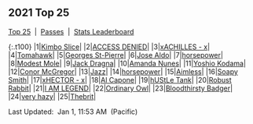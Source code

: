 
## 2021 Top 25

<p><a href="https://tankpit-analytics.github.io/t25-2021">Top 25</a>&nbsp;&nbsp;|&nbsp;&nbsp;<a href="https://tankpit-analytics.github.io/t25-2021-passes">Passes</a>&nbsp;&nbsp;|&nbsp;&nbsp;<a href="https://tankpit-analytics.github.io/stats-2021">Stats Leaderboard</a></p>

{:.t100}
|1|<a target="_blank" href="https://tankpit.com/tank_profile/?tank_id=79088"><span class="orange">Kimbo Slice</span><span class="awards-container"><span class="awards-sprite a0-3"></span></span></a>|
|2|<a target="_blank" href="https://tankpit.com/tank_profile/?tank_id=79087"><span class="blue">ACCESS DENIED</span><span class="awards-container"><span class="awards-sprite a0-3"></span></span></a>|
|3|<a target="_blank" href="https://tankpit.com/tank_profile/?tank_id=79125"><span class="blue">xACHILLES - x</span><span class="awards-container"><span class="awards-sprite a0-1"></span></span></a>|
|4|<a target="_blank" href="https://tankpit.com/tank_profile/?tank_id=79089"><span class="blue">Tomahawk</span><span class="awards-container"><span class="awards-sprite a0-2"></span></span></a>|
|5|<a target="_blank" href="https://tankpit.com/tank_profile/?tank_id=79121"><span class="orange">Georges St-Pierre</span><span class="awards-container"></span></a>|
|6|<a target="_blank" href="https://tankpit.com/tank_profile/?tank_id=79128"><span class="orange">Jose Aldo</span><span class="awards-container"></span></a>|
|7|<a target="_blank" href="https://tankpit.com/tank_profile/?tank_id=79123"><span class="red">horsepower</span><span class="awards-container"><span class="awards-sprite a0-3"></span></span></a>|
|8|<a target="_blank" href="https://tankpit.com/tank_profile/?tank_id=79120"><span class="purple">Modest Mole</span><span class="awards-container"><span class="awards-sprite a0-3"></span></span></a>|
|9|<a target="_blank" href="https://tankpit.com/tank_profile/?tank_id=79103"><span class="orange">Jack Dragna</span><span class="awards-container"><span class="awards-sprite a0-2"></span></span></a>|
|10|<a target="_blank" href="https://tankpit.com/tank_profile/?tank_id=79094"><span class="orange">Amanda Nunes</span><span class="awards-container"><span class="awards-sprite a0-2"></span></span></a>|
|11|<a target="_blank" href="https://tankpit.com/tank_profile/?tank_id=79156"><span class="orange">Yoshio Kodama</span><span class="awards-container"><span class="awards-sprite a0-1"></span></span></a>|
|12|<a target="_blank" href="https://tankpit.com/tank_profile/?tank_id=79091"><span class="orange">Conor McGregor</span><span class="awards-container"><span class="awards-sprite a0-1"></span></span></a>|
|13|<a target="_blank" href="https://tankpit.com/tank_profile/?tank_id=79083"><span class="blue">Jazz</span><span class="awards-container"><span class="awards-sprite a0-3"></span></span></a>|
|14|<a target="_blank" href="https://tankpit.com/tank_profile/?tank_id=79084"><span class="red">horsepower</span><span class="awards-container"></span></a>|
|15|<a target="_blank" href="https://tankpit.com/tank_profile/?tank_id=79104"><span class="blue">Aimless</span><span class="awards-container"></span></a>|
|16|<a target="_blank" href="https://tankpit.com/tank_profile/?tank_id=79134"><span class="orange">Soapy Smith</span><span class="awards-container"></span></a>|
|17|<a target="_blank" href="https://tankpit.com/tank_profile/?tank_id=79100"><span class="blue">xHECTOR - x</span><span class="awards-container"></span></a>|
|18|<a target="_blank" href="https://tankpit.com/tank_profile/?tank_id=79166"><span class="orange">Al Capone</span><span class="awards-container"></span></a>|
|19|<a target="_blank" href="https://tankpit.com/tank_profile/?tank_id=79096"><span class="blue">hUStLe Tank</span><span class="awards-container"></span></a>|
|20|<a target="_blank" href="https://tankpit.com/tank_profile/?tank_id=79153"><span class="purple">Robust Rabbit</span><span class="awards-container"><span class="awards-sprite a0-1"></span></span></a>|
|21|<a target="_blank" href="https://tankpit.com/tank_profile/?tank_id=79159"><span class="orange">I AM LEGEND</span><span class="awards-container"></span></a>|
|22|<a target="_blank" href="https://tankpit.com/tank_profile/?tank_id=79158"><span class="purple">Ordinary Owl</span><span class="awards-container"></span></a>|
|23|<a target="_blank" href="https://tankpit.com/tank_profile/?tank_id=79130"><span class="purple">Bloodthirsty Badger</span><span class="awards-container"></span></a>|
|24|<a target="_blank" href="https://tankpit.com/tank_profile/?tank_id=79149"><span class="purple">very hazy</span><span class="awards-container"></span></a>|
|25|<a target="_blank" href="https://tankpit.com/tank_profile/?tank_id=79157"><span class="orange">Thebrit</span><span class="awards-container"></span></a>|


<p class="last_updated"><span class="last_updated">Last Updated:&nbsp;&nbsp;Jan 1, 11:53 AM&nbsp;&nbsp;(Pacific)</span></p>


